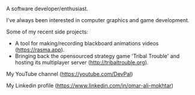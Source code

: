A software developer/enthusiast.

I've always been interested in computer graphics and game development. 

Some of my recent side projects:

- A tool for making/recording blackboard animations videos (https://rasma.app).
- Bringing back the opensourced strategy game 'Tribal Trouble' and hosting its multiplayer server (http://tribaltrouble.org).

My YouTube channel (https://youtube.com/DevPal)

My Linkedin profile (https://www.linkedin.com/in/omar-ali-mokhtar)
